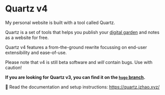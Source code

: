 # Quartz v4

My personal website is built with a tool called Quartz.

Quartz is a set of tools that helps you publish your [digital garden](https://jzhao.xyz/posts/networked-thought) and notes as a website for free.

Quartz v4 features a from-the-ground rewrite focussing on end-user extensibility and ease-of-use.

Please note that v4 is still beta software and *will* contain bugs. Use with caution!

**If you are looking for Quartz v3, you can find it on the [`hugo` branch](https://github.com/jackyzha0/quartz/tree/hugo).**

🔗 Read the documentation and setup instructions: https://quartz.jzhao.xyz/
